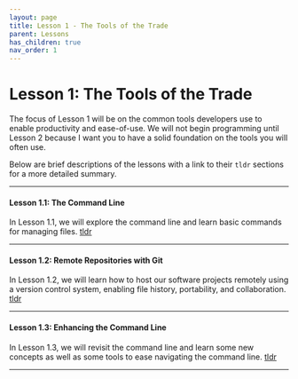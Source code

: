 ```yaml
---
layout: page
title: Lesson 1 - The Tools of the Trade
parent: Lessons
has_children: true
nav_order: 1
---
```

# Lesson 1: The Tools of the Trade

The focus of Lesson 1 will be on the common tools developers use to enable productivity and ease-of-use. We will not begin programming until Lesson 2 because I want you to have a solid foundation on the tools you will often use.

Below are brief descriptions of the lessons with a link to their `tldr` sections for a more detailed summary.

---

#### Lesson 1.1: The Command Line

In Lesson 1.1, we will explore the command line and learn basic commands for managing files. [tldr](lesson_1_1.html#tldr)

---

#### Lesson 1.2: Remote Repositories with Git
In Lesson 1.2, we will learn how to host our software projects remotely using a version control system, enabling file history, portability, and collaboration. [tldr](lesson_1_2.html#tldr)

---

#### Lesson 1.3: Enhancing the Command Line

In Lesson 1.3, we will revisit the command line and learn some new concepts as well as some tools to ease navigating the command line. [tldr](lesson_1_3.html#tldr)

---
